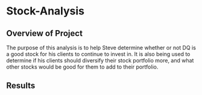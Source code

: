 # Stock-Analysis
## Overview of Project
The purpose of this analysis is to help Steve determine whether or not DQ is a good stock for his clients to continue to invest in. It is also being used to determine if his clients should diversify their stock portfolio more, and what other stocks would be good for them to add to their portfolio.

## Results
